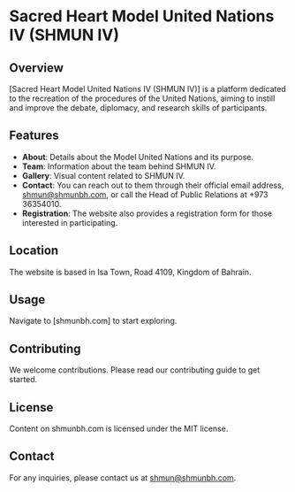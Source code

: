 # Sacred Heart Model United Nations IV (SHMUN IV)

## Overview
[Sacred Heart Model United Nations IV (SHMUN IV)] is a platform dedicated to the recreation of the procedures of the United Nations, aiming to instill and improve the debate, diplomacy, and research skills of participants.

## Features
- **About**: Details about the Model United Nations and its purpose.
- **Team**: Information about the team behind SHMUN IV.
- **Gallery**: Visual content related to SHMUN IV.
- **Contact**: You can reach out to them through their official email address, shmun@shmunbh.com, or call the Head of Public Relations at +973 36354010.
- **Registration**: The website also provides a registration form for those interested in participating.

## Location
The website is based in Isa Town, Road 4109, Kingdom of Bahrain.

## Usage
Navigate to [shmunbh.com] to start exploring.

## Contributing
We welcome contributions. Please read our contributing guide to get started.

## License
Content on shmunbh.com is licensed under the MIT license.

## Contact
For any inquiries, please contact us at shmun@shmunbh.com.
